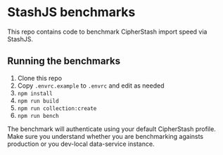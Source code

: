 # StashJS benchmarks

This repo contains code to benchmark CipherStash import speed via StashJS.

## Running the benchmarks

1. Clone this repo
2. Copy `.envrc.example` to `.envrc` and edit as needed
3. `npm install`
4. `npm run build`
5. `npm run collection:create`
6. `npm run bench`

The benchmark will authenticate using your default CipherStash profile. Make sure you understand whether you are benchmarking againsts production or you dev-local data-service instance.

